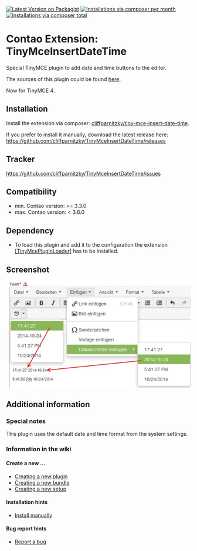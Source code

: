 [![Latest Version on Packagist](http://img.shields.io/packagist/v/cliffparnitzky/tiny-mce-insert-date-time.svg?style=flat)](https://packagist.org/packages/cliffparnitzky/tiny-mce-insert-date-time)
[![Installations via composer per month](http://img.shields.io/packagist/dm/cliffparnitzky/tiny-mce-insert-date-time.svg?style=flat)](https://packagist.org/packages/cliffparnitzky/tiny-mce-insert-date-time)
[![Installations via composer total](http://img.shields.io/packagist/dt/cliffparnitzky/tiny-mce-insert-date-time.svg?style=flat)](https://packagist.org/packages/cliffparnitzky/tiny-mce-insert-date-time)

Contao Extension: TinyMceInsertDateTime
=======================================

Special TinyMCE plugin to add date and time buttons to the editor.

The sources of this plugin could be found [here](http://www.tinymce.com/wiki.php/Plugin:insertdatetime).

Now for TinyMCE 4.


Installation
------------

Install the extension via composer: [cliffparnitzky/tiny-mce-insert-date-time](https://packagist.org/packages/cliffparnitzky/tiny-mce-insert-date-time).

If you prefer to install it manually, download the latest release here: https://github.com/cliffparnitzky/TinyMceInsertDateTime/releases


Tracker
-------

https://github.com/cliffparnitzky/TinyMceInsertDateTime/issues


Compatibility
-------------

- min. Contao version: >= 3.3.0
- max. Contao version: <  3.6.0


Dependency
----------

- To load this plugin and add it to the configuration the extension [[TinyMcePluginLoader]](https://github.com/cliffparnitzky/TinyMcePluginLoader) has to be installed.


Screenshot
----------

![Screenshot](screenshot.jpg)


Additional information
----------------------

### Special notes

This plugin uses the default date and time format from the system settings.

### Information in the wiki

#### Create a new ...

* [Creating a new plugin](https://github.com/cliffparnitzky/TinyMcePluginLoader/wiki/Creating-a-new-plugin)
* [Creating a new bundle](https://github.com/cliffparnitzky/TinyMcePluginLoader/wiki/Creating-a-new-bundle)
* [Creating a new setup](https://github.com/cliffparnitzky/TinyMcePluginLoader/wiki/Creating-a-new-setup)

#### Installation hints
* [Install manually](https://github.com/cliffparnitzky/TinyMcePluginLoader/wiki/Install-manually)

#### Bug report hints

* [Report a bug](https://github.com/cliffparnitzky/TinyMcePluginLoader/wiki/Report-a-bug)